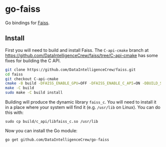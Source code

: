 # go-faiss

Go bindings for [Faiss](https://github.com/facebookresearch/faiss).

## Install

First you will need to build and install Faiss. The `C-api-cmake` branch at
https://github.com/DataIntelligenceCrew/faiss/tree/C-api-cmake has some fixes
for building the C API.

```sh
git clone https://github.com/DataIntelligenceCrew/faiss.git
cd faiss
git checkout C-api-cmake
cmake -B build -DFAISS_ENABLE_GPU=OFF -DFAISS_ENABLE_C_API=ON -DBUILD_SHARED_LIBS=ON
make -C build
sudo make -C build install
```

Building will produce the dynamic library `faiss_c`.
You will need to install it in a place where your system will find it (e.g.
`/usr/lib` on Linux).
You can do this with:

    sudo cp build/c_api/libfaiss_c.so /usr/lib

Now you can install the Go module:

    go get github.com/DataIntelligenceCrew/go-faiss
